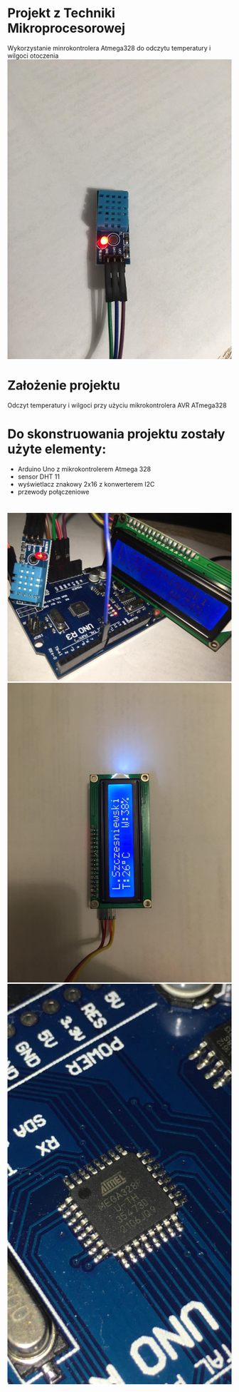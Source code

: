 # Projekt z Techniki Mikroprocesorowej

Wykorzystanie minrokontrolera Atmega328 do odczytu temperatury i wilgoci otoczenia
![img](./hardware/zd3.jpg)

# Założenie projektu
Odczyt temperatury i wilgoci przy użyciu mikrokontrolera AVR ATmega328 

# Do skonstruowania projektu zostały użyte elementy:
- Arduino Uno z mikrokontrolerem Atmega 328
- sensor DHT 11
- wyświetlacz znakowy 2x16 z konwerterem I2C
- przewody połączeniowe

#
![img](./hardware/zd1.jpg)
![img](./hardware/zd2.jpg)
![img](./hardware/zd4.jpg)

